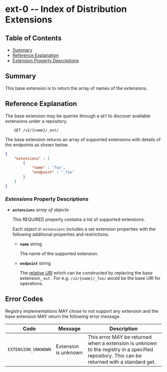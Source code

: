 # ext-0 -- Index of Distribution Extensions

## Table of Contents

<!-- toc -->
* [Summary](#summary)
* [Reference Explanation](#reference-explanation)
* [Extension Property Descriptions](#extension-property-descriptions)
<!-- /toc -->

## Summary

This base extension is to return the array of names of the extensions.

## Reference Explanation

The base extension may be queries through a `GET` to discover available 
extensions under a repository.

```HTTP
    GET /v2/{name}/_ext/
```

The base extension returns an array of supported extensions with details of the
endpoints as shown below.

```json
{
    "extensions" : [
        {
            "name" : "foo",
            "endpoint" : "_foo"
        }
    ]
}
```

### *Extensions* Property Descriptions

- **`extensions`** *array of objects*

    This REQUIRED property contains a list of supported extensions.

    Each object in `extensions` includes a set extension properties with the
    following additional properties and restrictions.

    - **`name`**  string

        The name of the supported extension.

   - **`endpoint`**  string

        The [relative URI]((https://datatracker.ietf.org/doc/html/rfc1808))
        which can be constructed by replacing 
        the base extension,`_ext` . For e.g. `/v2/{name}/_foo/` would be the
        base URI for operations. 

## Error Codes

Registry implementations MAY chose to not support any extension and the base
extension MAY return the following error message.

| Code                | Message              | Description                                                                                                                                 |
|---------------------|----------------------|---------------------------------------------------------------------------------------------------------------------------------------------|
| `EXTENSION_UNKNOWN` | Extension is unknown | This error MAY be returned when a extension is unknown to the registry in a specified repository. This can be returned with a standard get. |